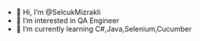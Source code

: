 - 👋 Hi, I’m @SelcukMizrakli
- 👀 I’m interested in QA Engineer
- 🌱 I’m currently learning C#,Java,Selenium,Cucumber
<!---
SelcukMizrakli/SelcukMizrakli is a ✨ special ✨ repository because its `README.md` (this file) appears on your GitHub profile.
You can click the Preview link to take a look at your changes.
--->
